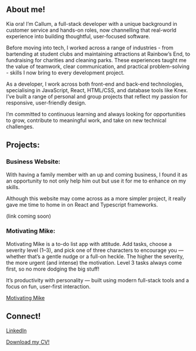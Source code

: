 ## About me!

Kia ora! I’m Callum, a full-stack developer with a unique background in customer service and hands-on roles, now channelling that real-world experience into building thoughtful, user-focused software.

Before moving into tech, I worked across a range of industries - from bartending at student clubs and maintaining attractions at Rainbow’s End, to fundraising for charities and cleaning parks. These experiences taught me the value of teamwork, clear communication, and practical problem-solving - skills I now bring to every development project.

As a developer, I work across both front-end and back-end technologies, specialising in JavaScript, React, HTML/CSS, and database tools like Knex. I’ve built a range of personal and group projects that reflect my passion for responsive, user-friendly design.

I’m committed to continuous learning and always looking for opportunities to grow, contribute to meaningful work, and take on new technical challenges.


## Projects:

### Business Website:

With having a family member with an up and coming business, I found it as an opportunity to not only help him out but use it for me to enhance on my skills. 

Although this website may come across as a more simpler project, it really gave me time to home in on React and Typescript frameworks. 

(link coming soon) 


### Motivating Mike:

Motivating Mike is a to-do list app with attitude. Add tasks, choose a severity level (1–3), and pick one of three characters to encourage you — whether that’s a gentle nudge or a full-on heckle. The higher the severity, the more urgent (and intense) the motivation. Level 3 tasks always come first, so no more dodging the big stuff!

It’s productivity with personality — built using modern full-stack tools and a focus on fun, user-first interaction.

[Motivating Mike](https://github.com/callum-bromley/motivating-mike)

## Connect!

[LinkedIn](https://www.linkedin.com/in/callum-bromley-78bab3362/)

[Download my CV!](https://github.com/callum-bromley/callum-bromley/blob/main/Callum%20Bromley%20-%20CV.pdf)
<!--
**callum-bromley/callum-bromley** is a ✨ _special_ ✨ repository because its `README.md` (this file) appears on your GitHub profile.

Here are some ideas to get you started:

- 🔭 I’m currently working on ...
- 🌱 I’m currently learning ...
- 👯 I’m looking to collaborate on ...
- 🤔 I’m looking for help with ...
- 💬 Ask me about ...
- 📫 How to reach me: ...
- 😄 Pronouns: ...
- ⚡ Fun fact: ...
-->
